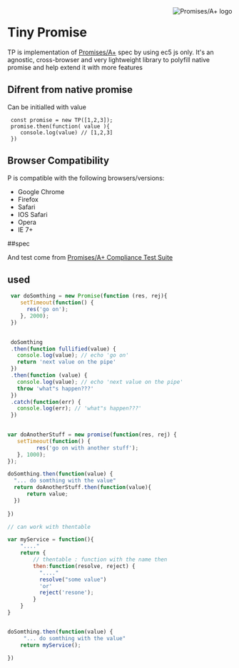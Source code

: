 <a href="https://promisesaplus.com/" style="float:right">
    <img src="https://promisesaplus.com/assets/logo-small.png" alt="Promises/A+ logo"
         title="Promises/A+ 1.0 compliant" align="right" />
</a>

Tiny Promise
============
TP is implementation of [Promises/A+](URL=https://github.com/promises-aplus/promises-spec) spec by using ec5 js only. 
It's an agnostic, cross-browser and very lightweight library to polyfill native promise and help extend it with more features 

## Difrent from native promise
Can be initialled with value
    
     const promise = new TP([1,2,3]);
     promise.then(function( value ){
        console.log(value) // [1,2,3]
     })        
     
## Browser Compatibility
P is compatible with the following browsers/versions:
* Google Chrome
* Firefox
* Safari
* IOS Safari
* Opera
* IE 7+

##spec
  
And test come from [Promises/A+ Compliance Test Suite](https://github.com/promises-aplus/promises-tests) 

## used
```javascript
 var doSomthing = new Promise(function (res, rej){
    setTimeout(function() {
      res('go on');
    }, 2000);
 })
```

```javascript
 
 doSomthing
 .then(function fullified(value) {
   console.log(value); // echo 'go on'
   return 'next value on the pipe'
 })
 .then(function (value) {
   console.log(value); // echo 'next value on the pipe'
   throw 'what"s happen???'
 })
 .catch(function(err) {
   console.log(err); // 'what"s happen???'
 })
 
```

```javascript
var doAnotherStuff = new promise(function(res, rej) {
   setTimeout(function() {
         res('go on with another stuff');
   }, 1000);
}); 

doSomthing.then(function(value) {   
  "... do somthing with the value"
  return doAnotherStuff.then(function(value){
      return value;
  })
  
}) 
```

```javascript
// can work with thentable

var myService = function(){
    "...."
    return {
        // thentable : function with the name then
        then:function(resolve, reject) {  
          "...."
          resolve("some value")
          'or'
          reject('resone');
        }
    }
}


doSomthing.then(function(value) {   
     "... do somthing with the value"
    return myService();
    
})

```

